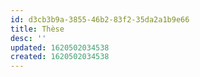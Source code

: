 ```yaml
---
id: d3cb3b9a-3855-46b2-83f2-35da2a1b9e66
title: Thèse
desc: ''
updated: 1620502034538
created: 1620502034538
---
```


